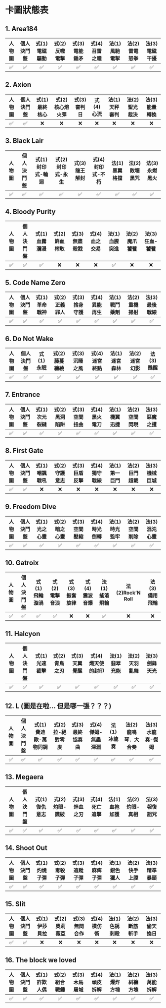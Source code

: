 # 卡圖狀態表

## 1. Area184

| 人物圖 | 個人決鬥盤 | 式(1)電磁驅動 | 式(2)反噬電擊 | 式(3)電能錘矛 | 式(4)召雷之瞳 | 法(1)風馳電掣 | 法(2)雷電怒拳 | 法(3)電磁干擾 |
| :----: | :--------: | :-----------: | :-----------: | :-----------: | :-----------: | :-----------: | :-----------: | :-----------: |
|   ✅   |     ✅     |      ✅       |      ✅       |      ✅       |      ✅       |      ✅       |      ✅       |      ✅       |

## 2. Axion

| 人物圖 | 個人決鬥盤 | 式(1)最終核心 | 式(2)核心熔火彈 | 式(3)審判日 | 式(4)心流 | 法(1)天秤審判 | 法(2)聖光裁決 | 法(3)能量轉換 |
| :----: | :--------: | :-----------: | :-------------: | :---------: | :-------: | :-----------: | :-----------: | :-----------: |
|   ✅   |     ✅     |      ❌       |       ❌        |     ❌      |    ❌     |      ❌       |      ❌       |      ❌       |

## 3. Black Lair

| 人物圖 | 個人決鬥盤 | 式(1)封印式-輪迴 | 式(2)封印式-永生 | 式(3)龍王解封 | 式(4)封印式-不朽 | 法(1)黑翼格擋 | 法(2)敗壞黑咒 | 法(3)永燃黑火 |
| :----: | :--------: | :--------------: | :--------------: | :-----------: | :--------------: | :-----------: | :-----------: | :-----------: |
|   ✅   |     ✅     |        ✅        |        ✅        |      ✅       |        ✅        |      ✅       |      ✅       |      ✅       |

## 4. Bloody Purity

| 人物圖 | 個人決鬥盤 | 式(1)血霧瀰漫 | 式(2)鮮血榨取 | 式(3)無盡殺戮 | 式(4)血之交易 | 法(1)血腥突進 | 法(2)魔爪饕餮 | 法(3)狂血-饕餮 |
| :----: | :--------: | :-----------: | :-----------: | :-----------: | :-----------: | :-----------: | :-----------: | :------------: |
|   ✅   |     ✅     |      ✅       |      ❌       |      ❌       |      ❌       |      ✅       |      ❌       |       ❌       |

## 5. Code Name Zero

| 人物圖 | 個人決鬥盤 | 式(1)革命戰神 | 式(2)正義罪人 | 式(3)捨身守護 | 式(4)異能再生 | 法(1)戰鬥藥劑 | 法(2)重機掃射 | 法(3)最後戰線 |
| :----: | :--------: | :-----------: | :-----------: | :-----------: | :-----------: | :-----------: | :-----------: | :-----------: |
|   ✅   |     ✅     |      ✅       |      ✅       |      ✅       |      ✅       |      ✅       |      ✅       |      ✅       |

## 6. Do Not Wake

| 人物圖 | 個人決鬥盤 | 式(1)永眠 | 式(2)藤蔓纏繞 | 式(3)沉睡之風 | 式(4)迷宮終點 | 法(1)迷宮森林 | 法(2)迷宮幻影 | 法(3)甦醒 |
| :----: | :--------: | :-------: | :-----------: | :-----------: | :-----------: | :-----------: | :-----------: | :-------: |
|   ✅   |     ✅     |    ✅     |      ✅       |      ✅       |      ✅       |      ✅       |      ✅       |    ✅     |

## 7. Entrance

| 人物圖 | 個人決鬥盤 | 式(1)次元裂縫 | 式(2)黑洞陷阱 | 式(3)空間扭曲 | 式(4)黑火電刀 | 法(1)機翼迅捷 | 法(2)空間閃現 | 法(3)惡魔之攫 |
| :----: | :--------: | :-----------: | :-----------: | :-----------: | :-----------: | :-----------: | :-----------: | :-----------: |
|   ✅   |     ✅     |      ✅       |      ✅       |      ✅       |      ✅       |      ✅       |      ✅       |      ✅       |

## 8. First Gate

| 人物圖 | 個人決鬥盤 | 式(1)嘲諷戰吼 | 式(2)守護意志 | 式(3)巨盾反擊 | 式(4)獨守戰線 | 法(1)第一巨門 | 法(2)巨門超載 | 法(3)機械巨城 |
| :----: | :--------: | :-----------: | :-----------: | :-----------: | :-----------: | :-----------: | :-----------: | :-----------: |
|   ✅   |     ✅     |      ❌       |      ❌       |      ❌       |      ❌       |      ❌       |      ❌       |      ❌       |

## 9. Freedom Dive

| 人物圖 | 個人決鬥盤 | 式(1)光之心靈 | 式(2)暗之心靈 | 式(3)空間壓縮 | 式(4)時光倒轉 | 法(1)時光監牢 | 法(2)空間削除 | 法(3)混沌心靈 |
| :----: | :--------: | :-----------: | :-----------: | :-----------: | :-----------: | :-----------: | :-----------: | :-----------: |
|   ✅   |     ✅     |      ✅       |      ✅       |      ✅       |      ✅       |      ✅       |      ✅       |      ✅       |

## 10. Gatroix

| 人物圖 | 個人決鬥盤 | 式(1)飛輪漩渦 | 式(2)電擊音浪 | 式(3)振奮旋律 | 式(4)震波音爆 | 法(1)搖滾飛輪 | 法(2)Rock’N Roll | 法(3)備用飛輪 |
| :----: | :--------: | :-----------: | :-----------: | :-----------: | :-----------: | :-----------: | :--------------: | :-----------: |
|   ✅   |     ✅     |      ✅       |      ✅       |      ❌       |      ❌       |      ✅       |        ❌        |      ❌       |

## 11. Halcyon

| 人物圖 | 個人決鬥盤 | 式(1)光速截擊 | 式(2)青鳥之刃 | 式(3)天翼覺醒 | 式(4)熾天使的封印 | 法(1)翡翠充能 | 法(2)天羽亂舞 | 法(3)劍鋒天光 |
| :----: | :--------: | :-----------: | :-----------: | :-----------: | :---------------: | :-----------: | :-----------: | :-----------: |
|   ✅   |     ✅     |      ✅       |      ✅       |      ✅       |        ✅         |      ✅       |      ✅       |      ✅       |

## 12. L (圖是在啦... 但是哪一張？？？)

| 人物圖 | 個人決鬥盤 | 式(1)費迪歐-萬物同調 | 式(2)拉-絕對零度 | 式(3)最終協奏曲 | 式(4)傑姆-無盡深淵 | 法(1)冰龍奏 | 法(2)龍鳴琴．大合奏 | 法(3)水龍奏-傑姆 |
| :----: | :--------: | :------------------: | :--------------: | :-------------: | :----------------: | :---------: | :-----------------: | :--------------: |
|   ✅   |     ✅     |          ✅          |        ✅        |       ✅        |         ✅         |     ✅      |         ✅          |        ✅        |

## 13. Megaera

| 人物圖 | 個人決鬥盤 | 式(1)復仇意志 | 式(2)灼眼-識破 | 式(3)焠血之刃 | 式(4)死亡追擊 | 法(1)血袍加護 | 法(2)灼眼-真相 | 法(3)報復詛咒 |
| :----: | :--------: | :-----------: | :------------: | :-----------: | :-----------: | :-----------: | :------------: | :-----------: |
|   ✅   |     ✅     |      ✅       |       ✅       |      ✅       |      ✅       |      ✅       |       ✅       |      ✅       |

## 14. Shoot Out

| 人物圖 | 個人決鬥盤 | 式(1)灼燒子彈 | 式(2)毒殺子彈 | 式(3)追蹤子彈 | 式(4)麻痺子彈 | 法(1)銀色獵人 | 法(2)快手上膛 | 法(3)精準暴頭 |
| :----: | :--------: | :-----------: | :-----------: | :-----------: | :-----------: | :-----------: | :-----------: | :-----------: |
|   ✅   |     ✅     |      ✅       |      ✅       |      ✅       |      ✅       |      ✅       |      ✅       |      ✅       |

## 15. Slit

| 人物圖 | 個人決鬥盤 | 式(1)伊莎貝拉 | 式(2)奧莉薇亞 | 式(3)無間合作 | 式(4)模仿術 | 法(1)色誘刺殺 | 法(2)斷筋斬手 | 法(3)偷天換日 |
| :----: | :--------: | :-----------: | :-----------: | :-----------: | :---------: | :-----------: | :-----------: | :-----------: |
|   ✅   |     ✅     |      ❌       |      ❌       |      ❌       |     ❌      |      ❌       |      ❌       |      ❌       |

## 16. The block we loved

| 人物圖 | 個人決鬥盤 | 式(1)詐欺人偶 | 式(2)組合戰錘 | 式(3)木馬屠城 | 式(4)頑皮拆解 | 法(1)爆炸方塊 | 法(2)糾纏方塊 | 法(3)萬能拆解 |
| :----: | :--------: | :-----------: | :-----------: | :-----------: | :-----------: | :-----------: | :-----------: | :-----------: |
|   ✅   |     ✅     |      ✅       |      ✅       |      ✅       |      ✅       |      ✅       |      ✅       |      ✅       |

<!--  -->
